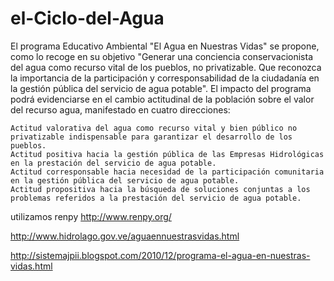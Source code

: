 # el-Ciclo-del-Agua



El programa Educativo Ambiental "El Agua en Nuestras Vidas" se propone, como lo recoge en su objetivo "Generar una conciencia conservacionista del agua como recurso vital de los pueblos, no privatizable. Que reconozca la importancia de la participación y corresponsabilidad de la ciudadanía en la gestión pública del servicio de agua potable".
El impacto del programa podrá evidenciarse en el cambio actitudinal de la población sobre el valor del recurso agua, manifestado en cuatro direcciones:

    Actitud valorativa del agua como recurso vital y bien público no privatizable indispensable para garantizar el desarrollo de los pueblos.
    Actitud positiva hacia la gestión pública de las Empresas Hidrológicas en la prestación del servicio de agua potable.
    Actitud corresponsable hacia necesidad de la participación comunitaria en la gestión pública del servicio de agua potable.
    Actitud propositiva hacia la búsqueda de soluciones conjuntas a los problemas referidos a la prestación del servicio de agua potable.

utilizamos renpy http://www.renpy.org/

http://www.hidrolago.gov.ve/aguaennuestrasvidas.html

http://sistemajpii.blogspot.com/2010/12/programa-el-agua-en-nuestras-vidas.html
